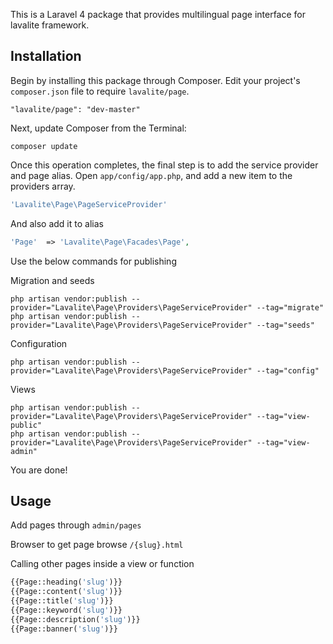 This is a Laravel 4 package that provides multilingual page interface for lavalite framework.

## Installation

Begin by installing this package through Composer. Edit your project's `composer.json` file to require `lavalite/page`.

    "lavalite/page": "dev-master"

Next, update Composer from the Terminal:

    composer update

Once this operation completes, the final step is to add the service provider and page alias. Open `app/config/app.php`, and add a new item to the providers array.

```php
'Lavalite\Page\PageServiceProvider'
```

And also add it to alias

```php
'Page'  => 'Lavalite\Page\Facades\Page',
```

Use the below commands for publishing

Migration and seeds

    php artisan vendor:publish --provider="Lavalite\Page\Providers\PageServiceProvider" --tag="migrate"
    php artisan vendor:publish --provider="Lavalite\Page\Providers\PageServiceProvider" --tag="seeds"

Configuration

    php artisan vendor:publish --provider="Lavalite\Page\Providers\PageServiceProvider" --tag="config"

Views

    php artisan vendor:publish --provider="Lavalite\Page\Providers\PageServiceProvider" --tag="view-public"
    php artisan vendor:publish --provider="Lavalite\Page\Providers\PageServiceProvider" --tag="view-admin"


You are done!

## Usage

Add pages through `admin/pages`

Browser to get page browse `/{slug}.html`

Calling other pages inside a view or function
```php
{{Page::heading('slug')}}
{{Page::content('slug')}}
{{Page::title('slug')}}
{{Page::keyword('slug')}}
{{Page::description('slug')}}
{{Page::banner('slug')}}
```


